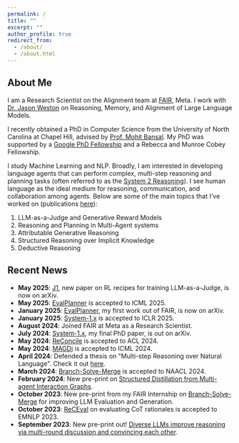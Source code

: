 ```yaml
---
permalink: /
title: ""
excerpt: ""
author_profile: true
redirect_from: 
  - /about/
  - /about.html
---
```


## About Me

I am a Research Scientist on the Alignment team at [FAIR](https://ai.meta.com/research/), Meta. I work with [Dr. Jason Weston](https://www.thespermwhale.com/jaseweston/) on Reasoning, Memory, and Alignment of Large Language Models.

I recently obtained a PhD in Computer Science from the University of North Carolina at Chapel Hill, advised by [Prof. Mohit Bansal](http://www.cs.unc.edu/~mbansal/). My PhD was supported by a [Google PhD Fellowship](https://research.google/outreach/phd-fellowship/recipients/?category=2022) and a Rebecca and Munroe Cobey Fellowship.

I study Machine Learning and NLP. Broadly, I am interested in developing language agents that can perform complex, multi-step reasoning and planning tasks (often referred to as the [System 2 Reasoning](https://en.wikipedia.org/wiki/Thinking,_Fast_and_Slow#:~:text=Thinking%2C%20Fast%20and%20Slow%20is,book%20by%20psychologist%20Daniel%20Kahneman.&text=The%20book's%20main%20thesis%20is,more%20deliberative%2C%20and%20more%20logical.)). I see human language as the ideal medium for reasoning, communication, and collaboration among agents. Below are some of the main topics that I've worked on (publications [here](https://swarnahub.github.io/research/)):

1. LLM-as-a-Judge and Generative Reward Models
2. Reasoning and Planning in Multi-Agent systems
3. Attributable Generative Reasoning
4. Structured Reasoning over Implicit Knowledge
5. Deductive Reasoning

## Recent News

* **May 2025**: [J1](https://arxiv.org/abs/2505.10320), new paper on RL recipes for training LLM-as-a-Judge, is now on arXiv.  
* **May 2025**: [EvalPlanner](https://arxiv.org/abs/2501.18099) is accepted to ICML 2025.  
* **January 2025**: [EvalPlanner](https://arxiv.org/abs/2501.18099), my first work out of FAIR, is now on arXiv.  
* **January 2025**: [System-1.x](https://arxiv.org/abs/2407.14414) is accepted to ICLR 2025.  
* **August 2024**: Joined FAIR at Meta as a Research Scientist.  
* **July 2024**: [System-1.x](https://arxiv.org/abs/2407.14414), my final PhD paper, is out on arXiv.  
* **May 2024**: [ReConcile](https://arxiv.org/abs/2309.13007) is accepted to ACL 2024.  
* **May 2024**: [MAGDi](https://arxiv.org/abs/2402.01620) is accepted to ICML 2024.  
* **April 2024**: Defended a thesis on "Multi-step Reasoning over Natural Language". Check it out [here](https://www.proquest.com/openview/c82244d364d61c1421dd804fab27e7ca/1?pq-origsite=gscholar&cbl=18750&diss=y).    
* **March 2024**: [Branch-Solve-Merge](https://arxiv.org/abs/2310.15123) is accepted to NAACL 2024.  
* **February 2024**: New pre-print on [Structured Distillation from Multi-agent Interaction Graphs](https://arxiv.org/abs/2402.01620).  
* **October 2023**: New pre-print from my FAIR Internship on [Branch-Solve-Merge](https://arxiv.org/abs/2310.15123) for improving LLM Evaluation and Generation.   
* **October 2023**: [ReCEval](https://arxiv.org/abs/2304.10703) on evaluating CoT rationales is accepted to EMNLP 2023.   
* **September 2023**: New pre-print out! [Diverse LLMs improve reasoning via multi-round discussion and convincing each other](https://arxiv.org/abs/2309.13007).